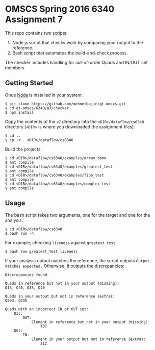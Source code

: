 
# OMSCS Spring 2016 6340 Assignment 7

This repo contains two scripts:

1. Node.js script that checks work by comparing your output to the reference.
2. Bash script that automates the build-and-check process.

The checker includes handling for out-of-order Quads and IN/OUT set members.

## Getting Started

Once [Node](https://nodejs.org/en/download/) is installed in your system:

```
$ git clone https://github.com/mehmetbajin/gt-omscs.git
$ cd gt-omscs/6340/a7/checker
$ npm install
```

Copy the contents of the `a7` directory into the `<DIR>/dataflow/cs6340` directory (`<DIR>` is where you downloaded the assignment files):

```
$ cd ..
$ cp -r . <DIR>/dataflow/cs6340
```

Build the projects:

```
$ cd <DIR>/dataflow/cs6340/examples/array_demo
$ ant compile
$ cd <DIR>/dataflow/cs6340/examples/greatest_test
$ ant compile
$ cd <DIR>/dataflow/cs6340/examples/fibo_test
$ ant compile
$ cd <DIR>/dataflow/cs6340/examples/complex_test
$ ant compile
```

## Usage

The bash script takes two arguments, one for the target and one for the analysis:

```
$ cd <DIR>/dataflow/cs6340
$ bash run -h
```

For example, checking `liveness` against `greatest_test`:

```
$ bash run greatest_test liveness
```

If your analysis output matches the reference, the script outputs `Output matches expected.` Otherwise, it outputs the discrepancies:

```
Discrepancies found.

Quads in reference but not in your output (missing):
Q13, Q20, Q35, Q40

Quads in your output but not in reference (extra):
Q203, Q335

Quads with an incorrect IN or OUT set:
    Q33:
        OUT:
            Element in reference but not in your output (missing):
                T37
    Q07:
        IN:
            Element in your output but not in reference (extra):
                Z12
```
